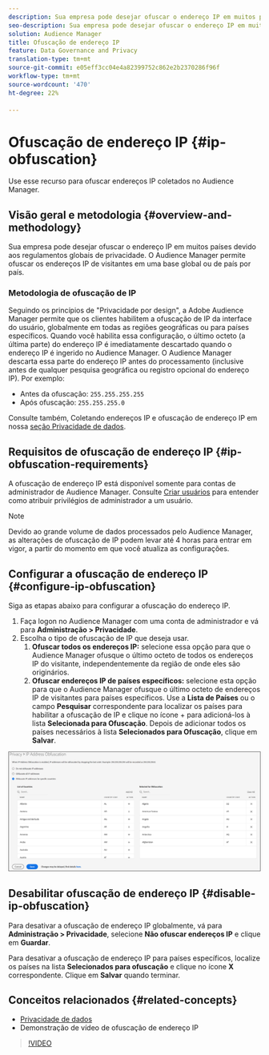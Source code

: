 ```yaml
---
description: Sua empresa pode desejar ofuscar o endereço IP em muitos países devido aos regulamentos globais de privacidade. O Audience Manager permite ofuscar os endereços IP de visitantes em uma base global ou de país por país.
seo-description: Sua empresa pode desejar ofuscar o endereço IP em muitos países devido aos regulamentos globais de privacidade. O Audience Manager permite ofuscar os endereços IP de visitantes em uma base global ou de país por país.
solution: Audience Manager
title: Ofuscação de endereço IP
feature: Data Governance and Privacy
translation-type: tm+mt
source-git-commit: e05eff3cc04e4a82399752c862e2b2370286f96f
workflow-type: tm+mt
source-wordcount: '470'
ht-degree: 22%

---
```



# Ofuscação de endereço IP {#ip-obfuscation}

Use esse recurso para ofuscar endereços IP coletados no Audience Manager.

## Visão geral e metodologia {#overview-and-methodology}

Sua empresa pode desejar ofuscar o endereço IP em muitos países devido aos regulamentos globais de privacidade. O Audience Manager permite ofuscar os endereços IP de visitantes em uma base global ou de país por país.

### Metodologia de ofuscação de IP

Seguindo os princípios de &quot;Privacidade por design&quot;, a Adobe Audience Manager permite que os clientes habilitem a ofuscação de IP da interface do usuário, globalmente em todas as regiões geográficas ou para países específicos. Quando você habilita essa configuração, o último octeto (a última parte) do endereço IP é imediatamente descartado quando o endereço IP é ingerido no Audience Manager. O Audience Manager descarta essa parte do endereço IP antes do processamento (inclusive antes de qualquer pesquisa geográfica ou registro opcional do endereço IP). Por exemplo:

* Antes da ofuscação: `255.255.255.255`
* Após ofuscação: `255.255.255.0`

Consulte também, Coletando endereços IP e ofuscação de endereço IP em nossa [seção Privacidade de dados](/help/using/overview/data-security-and-privacy/data-privacy.md).

## Requisitos de ofuscação de endereço IP {#ip-obfuscation-requirements}

A ofuscação de endereço IP está disponível somente para contas de administrador de Audience Manager. Consulte [Criar usuários](/help/using/features/administration/administration-overview.md#create-users) para entender como atribuir privilégios de administrador a um usuário.

>[!NOTE]
>
> Devido ao grande volume de dados processados pelo Audience Manager, as alterações de ofuscação de IP podem levar até 4 horas para entrar em vigor, a partir do momento em que você atualiza as configurações.

## Configurar a ofuscação de endereço IP {#configure-ip-obfuscation}

Siga as etapas abaixo para configurar a ofuscação do endereço IP.

1. Faça logon no Audience Manager com uma conta de administrador e vá para **Administração > Privacidade**.
2. Escolha o tipo de ofuscação de IP que deseja usar.
   1. **Ofuscar todos os endereços IP:** selecione essa opção para que o Audience Manager ofusque o último octeto de todos os endereços IP do visitante, independentemente da região de onde eles são originários.
   2. **Ofuscar endereços IP de países específicos:** selecione esta opção para que o Audience Manager ofusque o último octeto de endereços IP de visitantes para países específicos. Use a **Lista de Países** ou o campo **Pesquisar** correspondente para localizar os países para habilitar a ofuscação de IP e clique no ícone + para adicioná-los à lista **Selecionada para Ofuscação**. Depois de adicionar todos os países necessários à lista **Selecionados para Ofuscação**, clique em **Salvar**.

![](assets/ip-obfuscation.png)

## Desabilitar ofuscação de endereço IP {#disable-ip-obfuscation}

Para desativar a ofuscação de endereço IP globalmente, vá para **Administração > Privacidade**, selecione **Não ofuscar endereços IP** e clique em **Guardar**.

Para desativar a ofuscação de endereço IP para países específicos, localize os países na lista **Selecionados para ofuscação** e clique no ícone **X** correspondente. Clique em **Salvar** quando terminar.

## Conceitos relacionados {#related-concepts}

* [Privacidade de dados](/help/using/overview/data-security-and-privacy/data-privacy.md)
* Demonstração de vídeo de ofuscação de endereço IP
>[!VIDEO](https://video.tv.adobe.com/v/27218/)

